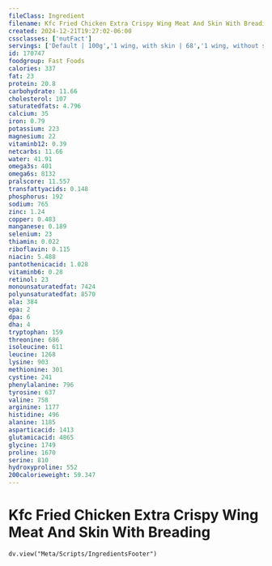 ```yaml
---
fileClass: Ingredient
filename: Kfc Fried Chicken Extra Crispy Wing Meat And Skin With Breading
created: 2024-12-21T19:27:02-06:00
cssclasses: ['nutFact']
servings: ['Default | 100g','1 wing, with skin | 68','1 wing, without skin | 44','1 wing, bone and skin removed | 29']
id: 170747
foodgroup: Fast Foods
calories: 337
fat: 23
protein: 20.8
carbohydrate: 11.66
cholesterol: 107
saturatedfats: 4.796
calcium: 35
iron: 0.79
potassium: 223
magnesium: 22
vitaminb12: 0.39
netcarbs: 11.66
water: 41.91
omega3s: 401
omega6s: 8132
pralscore: 11.557
transfattyacids: 0.148
phosphorus: 192
sodium: 765
zinc: 1.24
copper: 0.483
manganese: 0.189
selenium: 23
thiamin: 0.022
riboflavin: 0.115
niacin: 5.488
pantothenicacid: 1.028
vitaminb6: 0.28
retinol: 23
monounsaturatedfat: 7424
polyunsaturatedfat: 8570
ala: 384
epa: 2
dpa: 6
dha: 4
tryptophan: 159
threonine: 686
isoleucine: 611
leucine: 1268
lysine: 903
methionine: 301
cystine: 241
phenylalanine: 796
tyrosine: 637
valine: 758
arginine: 1177
histidine: 496
alanine: 1185
asparticacid: 1413
glutamicacid: 4865
glycine: 1749
proline: 1670
serine: 810
hydroxyproline: 552
200calorieweight: 59.347
---
```


# Kfc Fried Chicken Extra Crispy Wing Meat And Skin With Breading

```dataviewjs
dv.view("Meta/Scripts/IngredientsFooter")
```
